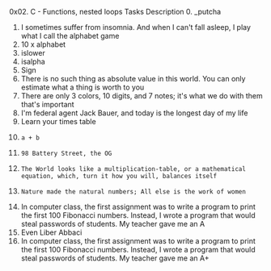 0x02. C - Functions, nested loops
Tasks   Description
0.	 _putcha
1. 	I sometimes suffer from insomnia. And when I can't fall asleep, I play what I call the alphabet game 
2. 	10 x alphabet 
3.	islower 
4. 	isalpha 
5. 	Sign 
6. 	There is no such thing as absolute value in this world. You can only estimate what a thing is worth to you 
7. 	There are only 3 colors, 10 digits, and 7 notes; it's what we do with them that's important 
8.	I'm federal agent Jack Bauer, and today is the longest day of my life 
9. 	Learn your times table 
10. 	a + b 
11. 	98 Battery Street, the OG 
12. 	The World looks like a multiplication-table, or a mathematical equation, which, turn it how you will, balances itself 
13. 	Nature made the natural numbers; All else is the work of women
14.	In computer class, the first assignment was to write a program to print the first 100 Fibonacci numbers. Instead, I wrote a program that would steal passwords of students. My teacher gave me an A
15.	Even Liber Abbaci 
16. In computer class, the first assignment was to write a program to print the first 100 Fibonacci numbers. Instead, I wrote a program that would steal passwords of students. My teacher gave me an A+ 
